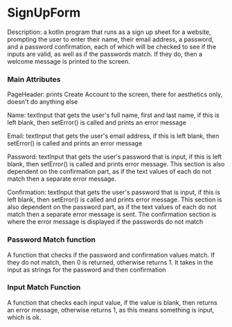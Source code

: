 # SignUpForm
Description: a kotlin program that runs as a sign up sheet for a website, prompting the user to enter their name, their email address, a password, and a password confirmation,
each of which will be checked to see if the inputs are valid, as well as if the passwords match. If they do, then a welcome message is printed to the screen. 

### Main Attributes
PageHeader: prints Create Account to the screen, there for aesthetics only, doesn't do anything else

Name: textInput that gets the user's full name, first and last name, if this is left blank, then setError() is called and prints an error message

Email: textInput that gets the user's email address, if this is left blank, then setError() is called and prints an error message

Password: textInput that gets the user's password that is input, if this is left blank, then setError() is called and prints error message. This section is also dependent on the
confirmation part, as if the text values of each do not match then a separate error message.

Confirmation: textInput that gets the user's password that is input, if this is left blank, then setError() is called and prints error message. This section is also dependent on the
password part, as if the text values of each do not match then a separate error message is sent. The confirmation section is where the error message is displayed if the passwords do
not match

### Password Match function
A function that checks if the password and confirmation values match. If they do not match, then 0 is returned, otherwise returns 1. It takes in the input as strings for the password
and then confirmation

### Input Match Function
A function that checks each input value, if the value is blank, then returns an error message, otherwise returns 1, as this means something is input, which is ok.
